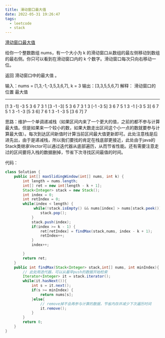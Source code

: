 ```yaml
---
title: 滑动窗口最大值
date: 2022-05-31 19:26:47
tags:
  - leetcode
  - stack
---
```


[滑动窗口最大值](https://leetcode.cn/problems/sliding-window-maximum/)

给你一个整数数组 nums，有一个大小为 k 的滑动窗口从数组的最左侧移动到数组的最右侧。你只可以看到在滑动窗口内的 k 个数字。滑动窗口每次只向右移动一位。

返回 滑动窗口中的最大值 。

输入：nums = [1,3,-1,-3,5,3,6,7], k = 3
输出：[3,3,5,5,6,7]
解释：
滑动窗口的位置                最大值
---------------               -----
[1  3  -1] -3  5  3  6  7       3
 1 [3  -1  -3] 5  3  6  7       3
 1  3 [-1  -3  5] 3  6  7       5
 1  3  -1 [-3  5  3] 6  7       5
 1  3  -1  -3 [5  3  6] 7       6
 1  3  -1  -3  5 [3  6  7]      7

思路：维护一个单调递减栈（如果区间内来了一个更大的值，之前的都不参与计算最大值。但是如果来一个较小的数，如果大数走出区间这个小一点的数就要参与计算最大值）。每次到达区间新值时计算当前区间最大值更新即可。此处注意栈是后进先出，由于是递减栈，所以我们要找的肯定在栈底部更接近，此处由于java的Stack类继承Vector可以通过迭代器从底部遍历，从而节省性能。还有需要注意走过的区间要将入栈的数据删掉，节省下次寻找区间最值的时间。

代码：

```java
class Solution {
    public int[] maxSlidingWindow(int[] nums, int k) {
        int length = nums.length;
        int[] ret = new int[length - k + 1];
        Stack<Integer> stack = new Stack();
        int index = 0;
        int retIndex = 0;
        while(index < length) {
             while(!stack.isEmpty() && nums[index] > nums[stack.peek()]) {
                stack.pop();
            }
            stack.push(index);
            if(index >= k - 1) {
                ret[retIndex] = findMax(stack,nums, index - k + 1);
                retIndex++;
            }
            index++;

        }
        return ret;
    }
    public int findMax(Stack<Integer> stack,int[] nums, int minIndex){
        // 此处用迭代器，可以从最早push的数据开始检索
        Iterator<Integer> it = stack.iterator();
        while(it.hasNext()){
            int s = it.next();
            if(s >= minIndex) {
                return nums[s];
            }else{
                // remove掉不会再参与计算的数据，节省内存并减少下次遍历时间
                it.remove();
            }
        }
        return 0;
    }
}
```



